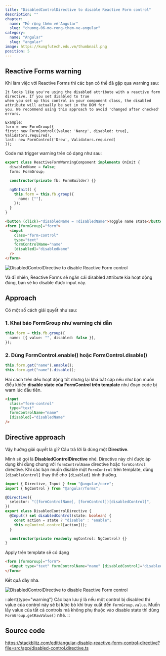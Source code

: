 ```yaml
---
title: "DisabledControlDirective to disable Reactive Form control"
description: ""
chapter:
  name: "Mở rộng thêm về Angular"
  slug: "chuong-06-mo-rong-them-ve-angular"
category:
  name: "Angular"
  slug: "angular"
image: https://kungfutech.edu.vn/thumbnail.png
position: 5
---
```


## Reactive Forms warning

Khi làm việc với Reactive Forms thì các bạn có thể đã gặp qua warning sau:

```
It looks like you're using the disabled attribute with a reactive form directive. If you set disabled to true
when you set up this control in your component class, the disabled attribute will actually be set in the DOM for
you. We recommend using this approach to avoid 'changed after checked' errors.

Example:
form = new FormGroup({
first: new FormControl({value: 'Nancy', disabled: true}, Validators.required),
last: new FormControl('Drew', Validators.required)
});
```

Code mà trigger warning trên có dạng như sau:

```ts
export class ReactiveFormWarningComponent implements OnInit {
  disabledName = false;
  form: FormGroup;

  constructor(private fb: FormBuilder) {}

  ngOnInit() {
    this.form = this.fb.group({
      name: [""],
    });
  }
}
```

```html
<button (click)="disabledName = !disabledName">Toggle name state</button>
<form [formGroup]="form">
  <input
    class="form-control"
    type="text"
    formControlName="name"
    [disabled]="disabledName"
  />
</form>
```

![DisabledControlDirective to disable Reactive Form control](./assets/day43-01.gif)

Và dĩ nhiên, Reactive Forms sẽ ngăn cái disabled attribute kia hoạt động đúng, bạn sẽ ko disable được input này.

## Approach

Có một số cách giải quyết như sau:

### 1. Khai báo FormGroup như warning chỉ dẫn

```ts
this.form = this.fb.group({
  name: [{ value: "", disabled: false }],
});
```

### 2. Dùng FormControl.enable() hoặc FormControl.disable()

```ts
this.form.get("name").enable();
this.form.get("name").disable();
```

Hai cách trên đều hoạt động tốt nhưng lại khá bất cập nếu như bạn muốn điều khiển **disable state của FormControl trên template** như đoạn code bị warn lúc đầu tiên.

```html
<input
  class="form-control"
  type="text"
  formControlName="name"
  [disabled]="disabledName"
/>
```

## Directive approach

Vậy hướng giải quyết là gì? Câu trả lời là dùng một **Directive**.

Mình sẽ gọi là **DisabledControlDirective** nhé. Directive này chỉ được áp dụng khi dùng chung với `formControlName` directive hoặc `formControl` directive. Khi các bạn muốn disable một `FormControl` trên template, dùng `[disableControl]` thay thế cho `[disabled]` bình thường.

```ts
import { Directive, Input } from "@angular/core";
import { NgControl } from "@angular/forms";

@Directive({
  selector: "([formControlName], [formControl])[disabledControl]",
})
export class DisabledControlDirective {
  @Input() set disabledControl(state: boolean) {
    const action = state ? "disable" : "enable";
    this.ngControl.control[action]();
  }

  constructor(private readonly ngControl: NgControl) {}
}
```

Apply trên template sẽ có dạng

```html
<form [formGroup]="form">
  <input type="text" formControlName="name" [disabledControl]="disabledName" />
</form>
```

Kết quả đây nha.

![DisabledControlDirective to disable Reactive Form control](./assets/day43-02.gif)

::alert{type="warning"}
Các bạn lưu ý là nếu một control bị disabled thì value của control này sẽ bị lược bỏ khi truy xuất đến `FormGroup.value`. Muốn lấy value của tất cả controls mà không phụ thuộc vào disable state thì dùng `FormGroup.getRawValue()` nhé.
::

## Source code

https://stackblitz.com/edit/angular-disable-reactive-form-control-directive?file=src/app/disabled-control.directive.ts
